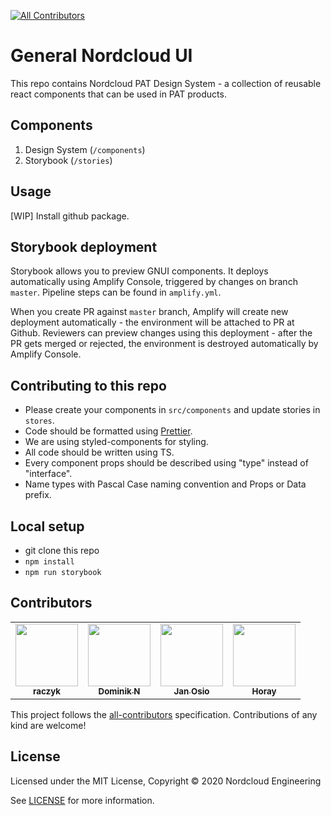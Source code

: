 <!-- ALL-CONTRIBUTORS-BADGE:START - Do not remove or modify this section -->
[![All Contributors](https://img.shields.io/badge/all_contributors-4-orange.svg?style=flat-square)](#contributors)
<!-- ALL-CONTRIBUTORS-BADGE:END --> 

# General Nordcloud UI

This repo contains Nordcloud PAT Design System - a collection of reusable react components that can be used in PAT products.

## Components

1. Design System (`/components`)
2. Storybook (`/stories`)

## Usage

[WIP] Install github package.

## Storybook deployment

Storybook allows you to preview GNUI components. It deploys automatically using Amplify Console, triggered by changes on branch `master`. Pipeline steps can be found in `amplify.yml`.

When you create PR against `master` branch, Amplify will create new deployment automatically - the environment will be attached to PR at Github. Reviewers can preview changes using this deployment - after the PR gets merged or rejected, the environment is destroyed automatically by Amplify Console.

## Contributing to this repo

- Please create your components in `src/components` and update stories in `stores`.
- Code should be formatted using [Prettier](https://prettier.io/).
- We are using styled-components for styling.
- All code should be written using TS.
- Every component props should be described using "type" instead of "interface".
- Name types with Pascal Case naming convention and Props or Data prefix.

## Local setup

- git clone this repo
- `npm install`
- `npm run storybook`

## Contributors
<!-- ALL-CONTRIBUTORS-LIST:START - Do not remove or modify this section -->
<!-- prettier-ignore-start -->
<!-- markdownlint-disable -->
<table>
  <tr>
    <td align="center"><a href="https://github.com/raczyk"><img src="https://avatars0.githubusercontent.com/u/4233480?v=4" width="100px;" alt=""/><br /><sub><b>raczyk</b></sub></a></td>
    <td align="center"><a href="https://github.com/nowyDEV"><img src="https://avatars2.githubusercontent.com/u/12304307?v=4" width="100px;" alt=""/><br /><sub><b>Dominik N</b></sub></a></td>
    <td align="center"><a href="https://github.com/janosio-nordcloud"><img src="https://avatars2.githubusercontent.com/u/58164749?v=4" width="100px;" alt=""/><br /><sub><b>Jan Osio</b></sub></a></td>
    <td align="center"><a href="https://github.com/Horay"><img src="https://avatars3.githubusercontent.com/u/8356411?v=4" width="100px;" alt=""/><br /><sub><b>Horay</b></sub></a></td>
  </tr>
</table>

<!-- markdownlint-enable -->
<!-- prettier-ignore-end -->
<!-- ALL-CONTRIBUTORS-LIST:END -->

This project follows the [all-contributors](https://allcontributors.org) specification.
Contributions of any kind are welcome!

## License

Licensed under the MIT License, Copyright © 2020 Nordcloud Engineering

See [LICENSE](./LICENSE) for more information.
